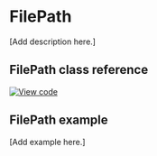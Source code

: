 # FilePath

[Add description here.]

## FilePath class reference
[![View code](https://www.mbed.com/embed/?type=library)](https://os.mbed.com/docs/v5.10/mbed-os-api-doxy/classmbed_1_1_file_path.html)

## FilePath example

[Add example here.]
